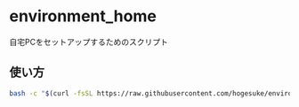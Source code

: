 environment_home
===

自宅PCをセットアップするためのスクリプト

## 使い方

```bash
bash -c "$(curl -fsSL https://raw.githubusercontent.com/hogesuke/environment_home/master/setup.sh)"
```
